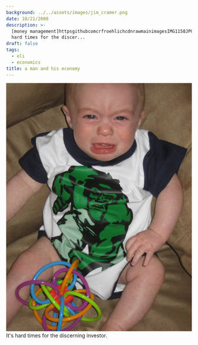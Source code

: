 ```yaml
---
background: ../../assets/images/jim_cramer.png
date: 10/21/2008
description: >-
  [money management]httpsgithubcomcrfroehlichcdnrawmainimagesIMG1158JPG It's
  hard times for the discer...
draft: false
tags:
  - eli
  - economics
title: a man and his economy
---
```


![money management](https://github.com/crfroehlich/cdn/raw/main/images/IMG_1158.JPG) It's hard times for the discerning investor.
